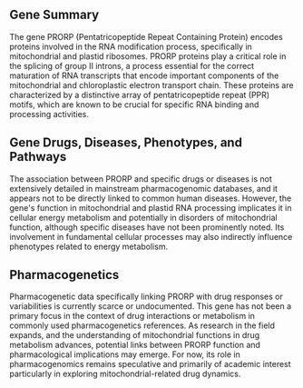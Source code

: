 ## Gene Summary
The gene PRORP (Pentatricopeptide Repeat Containing Protein) encodes proteins involved in the RNA modification process, specifically in mitochondrial and plastid ribosomes. PRORP proteins play a critical role in the splicing of group II introns, a process essential for the correct maturation of RNA transcripts that encode important components of the mitochondrial and chloroplastic electron transport chain. These proteins are characterized by a distinctive array of pentatricopeptide repeat (PPR) motifs, which are known to be crucial for specific RNA binding and processing activities.

## Gene Drugs, Diseases, Phenotypes, and Pathways
The association between PRORP and specific drugs or diseases is not extensively detailed in mainstream pharmacogenomic databases, and it appears not to be directly linked to common human diseases. However, the gene's function in mitochondrial and plastid RNA processing implicates it in cellular energy metabolism and potentially in disorders of mitochondrial function, although specific diseases have not been prominently noted. Its involvement in fundamental cellular processes may also indirectly influence phenotypes related to energy metabolism.

## Pharmacogenetics
Pharmacogenetic data specifically linking PRORP with drug responses or variabilities is currently scarce or undocumented. This gene has not been a primary focus in the context of drug interactions or metabolism in commonly used pharmacogenetics references. As research in the field expands, and the understanding of mitochondrial functions in drug metabolism advances, potential links between PRORP function and pharmacological implications may emerge. For now, its role in pharmacogenomics remains speculative and primarily of academic interest particularly in exploring mitochondrial-related drug dynamics.